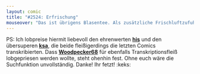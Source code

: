 ```yaml
---
layout: comic
title: "#2524: Erfrischung"
mouseover: "Das ist übrigens Blasentee. Als zusätzliche Frischluftzufuhr."
---
```


PS:
Ich lobpreise hiermit liebevoll den ehrenwerten <a href="http://www.fonflatter.de/archiv/?search=user:his"><strong>his</strong></a> und den übersuperen <a href="http://www.fonflatter.de/archiv/?search=user:ksa"><strong>ksa</strong></a>, die beide fleißigerdings die letzten Comics transkribierten. Dass <a href="http://www.fonflatter.de/archiv/?search=user:Woodpecker68"><strong>Woodpecker68</strong></a> für ebenfalls Transkriptionsfleiß lobgepriesen werden wollte, steht ohenhin fest.
Ohne euch wäre die Suchfunktion unvollständig. 
Danke! Ihr fetzt!
:keks:
